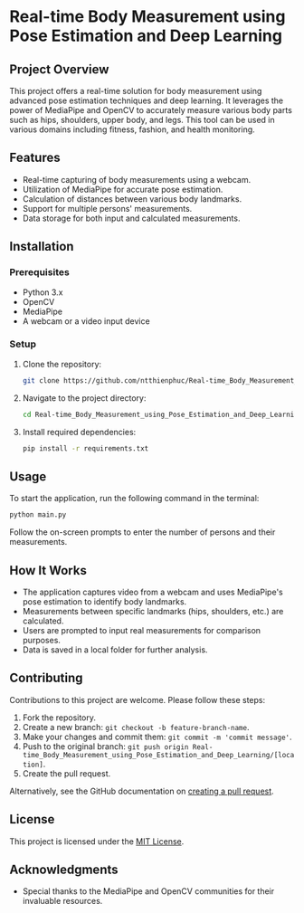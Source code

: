 
# Real-time Body Measurement using Pose Estimation and Deep Learning

## Project Overview
This project offers a real-time solution for body measurement using advanced pose estimation techniques and deep learning. It leverages the power of MediaPipe and OpenCV to accurately measure various body parts such as hips, shoulders, upper body, and legs. This tool can be used in various domains including fitness, fashion, and health monitoring.

## Features
- Real-time capturing of body measurements using a webcam.
- Utilization of MediaPipe for accurate pose estimation.
- Calculation of distances between various body landmarks.
- Support for multiple persons' measurements.
- Data storage for both input and calculated measurements.

## Installation

### Prerequisites
- Python 3.x
- OpenCV
- MediaPipe
- A webcam or a video input device

### Setup
1. Clone the repository:
   ```bash
   git clone https://github.com/ntthienphuc/Real-time_Body_Measurement_using_Pose_Estimation_and_Deep_Learning.git
   ```
2. Navigate to the project directory:
   ```bash
   cd Real-time_Body_Measurement_using_Pose_Estimation_and_Deep_Learning
   ```
3. Install required dependencies:
   ```bash
   pip install -r requirements.txt
   ```

## Usage
To start the application, run the following command in the terminal:
```bash
python main.py
```
Follow the on-screen prompts to enter the number of persons and their measurements.

## How It Works
- The application captures video from a webcam and uses MediaPipe's pose estimation to identify body landmarks.
- Measurements between specific landmarks (hips, shoulders, etc.) are calculated.
- Users are prompted to input real measurements for comparison purposes.
- Data is saved in a local folder for further analysis.

## Contributing
Contributions to this project are welcome. Please follow these steps:
1. Fork the repository.
2. Create a new branch: `git checkout -b feature-branch-name`.
3. Make your changes and commit them: `git commit -m 'commit message'`.
4. Push to the original branch: `git push origin Real-time_Body_Measurement_using_Pose_Estimation_and_Deep_Learning/[location]`.
5. Create the pull request.

Alternatively, see the GitHub documentation on [creating a pull request](https://help.github.com/articles/creating-a-pull-request/).

## License
This project is licensed under the [MIT License](LICENSE).

## Acknowledgments
- Special thanks to the MediaPipe and OpenCV communities for their invaluable resources.
